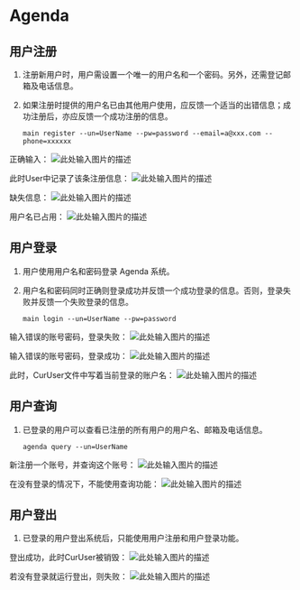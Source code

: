 # Agenda

## 用户注册

 1. 注册新用户时，用户需设置一个唯一的用户名和一个密码。另外，还需登记邮箱及电话信息。
 2. 如果注册时提供的用户名已由其他用户使用，应反馈一个适当的出错信息；成功注册后，亦应反馈一个成功注册的信息。


    `main register --un=UserName --pw=password --email=a@xxx.com --phone=xxxxxx`


正确输入：
![此处输入图片的描述][1]

此时User中记录了该条注册信息：
![此处输入图片的描述][2]

缺失信息：
![此处输入图片的描述][3]

用户名已占用：
![此处输入图片的描述][4]

## 用户登录

 1. 用户使用用户名和密码登录 Agenda 系统。
 2. 用户名和密码同时正确则登录成功并反馈一个成功登录的信息。否则，登录失败并反馈一个失败登录的信息。

    `main login --un=UserName --pw=password`

输入错误的账号密码，登录失败：
![此处输入图片的描述][5]

输入错误的账号密码，登录成功：
![此处输入图片的描述][6]

此时，CurUser文件中写着当前登录的账户名：
![此处输入图片的描述][7]

## 用户查询

 1. 已登录的用户可以查看已注册的所有用户的用户名、邮箱及电话信息。

    `agenda query --un=UserName`

新注册一个账号，并查询这个账号：
![此处输入图片的描述][8]

在没有登录的情况下，不能使用查询功能：
![此处输入图片的描述][9]

## 用户登出

 1. 已登录的用户登出系统后，只能使用用户注册和用户登录功能。

登出成功，此时CurUser被销毁：
![此处输入图片的描述][10]

若没有登录就运行登出，则失败：
![此处输入图片的描述][11]


  [1]: https://s1.ax2x.com/2017/10/31/BCH5S.png
  [2]: https://s1.ax2x.com/2017/10/31/BCVQu.png
  [3]: https://s1.ax2x.com/2017/10/31/BCXUH.png
  [4]: https://s1.ax2x.com/2017/10/31/BCmgN.png
  [5]: https://s1.ax2x.com/2017/10/31/BCYc9.png
  [6]: https://s1.ax2x.com/2017/10/31/BC0fA.png
  [7]: https://s1.ax2x.com/2017/10/31/BCjIe.png
  [8]: https://s1.ax2x.com/2017/10/31/BCWXO.png
  [9]: https://s1.ax2x.com/2017/10/31/BCM9d.png
  [10]: https://s1.ax2x.com/2017/10/31/BCOOR.png
  [11]: https://s1.ax2x.com/2017/10/31/BCbUr.png